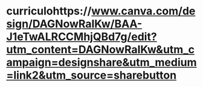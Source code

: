 # curriculohttps://www.canva.com/design/DAGNowRaIKw/BAA-J1eTwALRCCMhjQBd7g/edit?utm_content=DAGNowRaIKw&utm_campaign=designshare&utm_medium=link2&utm_source=sharebutton
